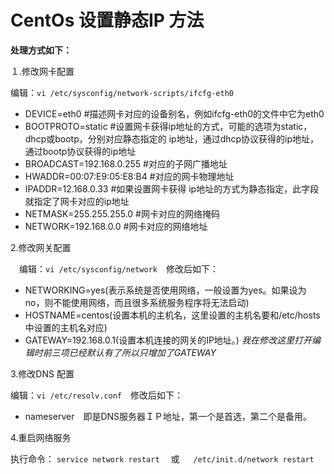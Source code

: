 # CentOs 设置静态IP 方法

**处理方式如下：**

１.修改网卡配置　
>
  编辑：`vi /etc/sysconfig/network-scripts/ifcfg-eth0`
* DEVICE=eth0 #描述网卡对应的设备别名，例如ifcfg-eth0的文件中它为eth0
* BOOTPROTO=static #设置网卡获得ip地址的方式，可能的选项为static，dhcp或bootp，分别对应静态指定的 ip地址，通过dhcp协议获得的ip地址，通过bootp协议获得的ip地址
* BROADCAST=192.168.0.255 #对应的子网广播地址
* HWADDR=00:07:E9:05:E8:B4 #对应的网卡物理地址
* IPADDR=12.168.0.33 #如果设置网卡获得 ip地址的方式为静态指定，此字段就指定了网卡对应的ip地址
* NETMASK=255.255.255.0 #网卡对应的网络掩码
* NETWORK=192.168.0.0 #网卡对应的网络地址

2.修改网关配置
>
　编辑：`vi /etc/sysconfig/network`　修改后如下：　
* NETWORKING=yes(表示系统是否使用网络，一般设置为yes。如果设为no，则不能使用网络，而且很多系统服务程序将无法启动)
* HOSTNAME=centos(设置本机的主机名，这里设置的主机名要和/etc/hosts中设置的主机名对应)
* GATEWAY=192.168.0.1(设置本机连接的网关的IP地址。)
_我在修改这里打开编辑时前三项已经默认有了所以只增加了GATEWAY_

3.修改DNS 配置
>
  编辑：`vi /etc/resolv.conf`　修改后如下：　
* nameserver　即是DNS服务器ＩＰ地址，第一个是首选，第二个是备用。

4.重启网络服务
>
执行命令：
`service network restart` 　或 　 `/etc/init.d/network restart`